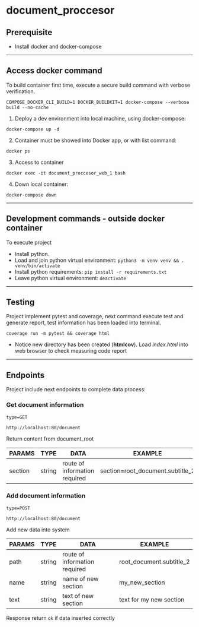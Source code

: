 # document_proccesor

## Prerequisite
- Install docker and docker-compose<br>
---

## Access docker command
To build container first time, execute a secure build command with verbose verification.  
```
COMPOSE_DOCKER_CLI_BUILD=1 DOCKER_BUILDKIT=1 docker-compose --verbose build --no-cache 
```

1) Deploy a dev environment into local machine, using docker-compose:
```
docker-compose up -d
```
2) Container must be showed into Docker app, or with list command:
```
docker ps
```

3) Access to container 
```
docker exec -it document_proccesor_web_1 bash
```

4) Down local container:
```
docker-compose down
```
---

## Development commands - outside docker container
To execute project
- Install python.  
- Load and join python virtual environment: `python3 -m venv venv && . venv/bin/activate`
- Install python requirements: `pip install -r requirements.txt`
- Leave python virtual environment: `deactivate`
---

## Testing
Project implement pytest and coverage, next command execute test and generate report, test information has been loaded into terminal.
```
coverage run -m pytest && coverage html
```
 - Notice new directory has been created (**htmlcov**). Load *index.html* into web browser to check measuring code report 
---

## Endpoints
Project include next endpoints to complete data process:

### Get document information 
`type=GET`
```
http://localhost:80/document
```
Return content from document_root

| PARAMS  | TYPE   | DATA                          | EXAMPLE                          |
|---------|--------|-------------------------------|----------------------------------|
| section | string | route of information required | section=root_document.subtitle_2 |


### Add document information 
`type=POST`
```
http://localhost:80/document
```
Add new data into system

| PARAMS | TYPE   | DATA                          | EXAMPLE                  |
|--------|--------|-------------------------------|--------------------------|
| path   | string | route of information required | root_document.subtitle_2 |
| name   | string | name of new section           | my_new_section           |
| text   | string | text of new section           | text for my new section  |

Response return `ok` if data inserted correctly

